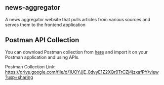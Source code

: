 ## news-aggregator
A news aggregator website that pulls articles from various
sources and serves them to the frontend application


## Postman API Collection

You can download Postman collection from [here](https://drive.google.com/file/d/1UOYJjE_0dvyE1Z2XQr9TrCZj4jzxafPY/view?usp=sharing) and import it on your Postman application and using APIs. 

Postman Collection Link: https://drive.google.com/file/d/1UOYJjE_0dvyE1Z2XQr9TrCZj4jzxafPY/view?usp=sharing
